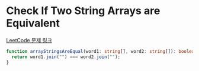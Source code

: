 # Check If Two String Arrays are Equivalent

[LeetCode 문제 링크](https://leetcode.com/problems/check-if-two-string-arrays-are-equivalent)

```typescript
function arrayStringsAreEqual(word1: string[], word2: string[]): boolean {
  return word1.join("") === word2.join("");
}
```
